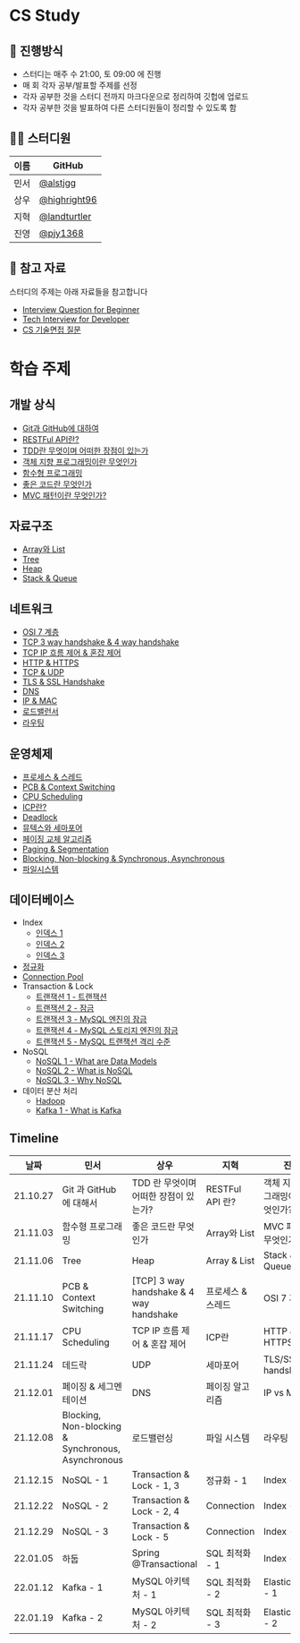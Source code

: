 # CS Study

## 🌳 진행방식
- 스터디는 매주 수 21:00, 토 09:00 에 진행
- 매 회 각자 공부/발표할 주제를 선정
- 각자 공부한 것을 스터디 전까지 마크다운으로 정리하여 깃헙에 업로드
- 각자 공부한 것을 발표하여 다른 스터디원들이 정리할 수 있도록 함

## 👨‍💻  스터디원

| 이름   | GitHub                                         |
| ---- | ---------------------------------------------- |
| 민서 | [@alstjgg](https://github.com/alstjgg) |
| 상우 | [@highright96](https://github.com/highright96) |
| 지혁 | [@landturtler](https://github.com/landturtler)|
| 진영 | [@pjy1368](https://github.com/pjy1368) |

## 📌 참고 자료
스터디의 주제는 아래 자료들을 참고합니다
- [Interview Question for Beginner](https://github.com/JaeYeopHan/Interview_Question_for_Beginner)
- [Tech Interview for Developer](https://github.com/gyoogle/tech-interview-for-developer)
- [CS 기술면접 질문](https://mangkyu.tistory.com/88)

# 학습 주제
## 개발 상식
- [Git과 GitHub에 대하여](https://github.com/alstjgg/cs-study/blob/main/%EA%B0%9C%EB%B0%9C%20%EC%83%81%EC%8B%9D/Git%EA%B3%BC%20Github%EC%97%90%20%EB%8C%80%ED%95%98%EC%97%AC.md)
- [RESTFul API란?](https://github.com/alstjgg/cs-study/blob/main/%EA%B0%9C%EB%B0%9C%20%EC%83%81%EC%8B%9D/RESTFul%20API%EB%9E%80%3F.md)
- [TDD란 무엇이며 어떠한 장점이 있는가](https://github.com/alstjgg/cs-study/blob/main/%EA%B0%9C%EB%B0%9C%20%EC%83%81%EC%8B%9D/TDD%20%EB%9E%80%20%EB%AC%B4%EC%97%87%EC%9D%B4%EB%A9%B0%20%EC%96%B4%EB%96%A0%ED%95%9C%20%EC%9E%A5%EC%A0%90%EC%9D%B4%20%EC%9E%88%EB%8A%94%EA%B0%80.md)
- [객체 지향 프로그래밍이란 무엇인가](https://github.com/alstjgg/cs-study/blob/main/%EA%B0%9C%EB%B0%9C%20%EC%83%81%EC%8B%9D/%EA%B0%9D%EC%B2%B4%20%EC%A7%80%ED%96%A5%20%ED%94%84%EB%A1%9C%EA%B7%B8%EB%9E%98%EB%B0%8D%EC%9D%B4%EB%9E%80%20%EB%AC%B4%EC%97%87%EC%9D%B8%EA%B0%80.md)
- [함수형 프로그래밍](https://github.com/alstjgg/cs-study/blob/main/%EA%B0%9C%EB%B0%9C%20%EC%83%81%EC%8B%9D/%ED%95%A8%EC%88%98%ED%98%95%20%ED%94%84%EB%A1%9C%EA%B7%B8%EB%9E%98%EB%B0%8D.md)
- [좋은 코드란 무엇인가](https://github.com/alstjgg/cs-study/blob/main/%EA%B0%9C%EB%B0%9C%20%EC%83%81%EC%8B%9D/%EC%A2%8B%EC%9D%80%20%EC%BD%94%EB%93%9C%EB%9E%80%20%EB%AC%B4%EC%97%87%EC%9D%B8%EA%B0%80%3F.md)
- [MVC 패턴이란 무엇인가?](https://github.com/alstjgg/cs-study/blob/main/%EA%B0%9C%EB%B0%9C%20%EC%83%81%EC%8B%9D/MVC%20%ED%8C%A8%ED%84%B4%EC%9D%B4%EB%9E%80%20%EB%AC%B4%EC%97%87%EC%9D%B8%EA%B0%80%3F.md)
## 자료구조
- [Array와 List](https://github.com/alstjgg/cs-study/blob/main/%EA%B0%9C%EB%B0%9C%20%EC%83%81%EC%8B%9D/Array%EC%99%80%20List.md)
- [Tree](https://github.com/alstjgg/cs-study/blob/main/%EC%9E%90%EB%A3%8C%EA%B5%AC%EC%A1%B0/Tree.md)
- [Heap](https://github.com/alstjgg/cs-study/blob/main/%EC%9E%90%EB%A3%8C%EA%B5%AC%EC%A1%B0/Heap.md)
- [Stack & Queue](https://github.com/alstjgg/cs-study/blob/main/%EC%9E%90%EB%A3%8C%EA%B5%AC%EC%A1%B0/Stack%20%26%20Queue.md)
## 네트워크
- [OSI 7 계층](https://github.com/alstjgg/cs-study/blob/main/%EB%84%A4%ED%8A%B8%EC%9B%8C%ED%81%AC/osi%207%EA%B3%84%EC%B8%B5.md)
- [TCP 3 way handshake & 4 way handshake](https://github.com/alstjgg/cs-study/blob/main/%EB%84%A4%ED%8A%B8%EC%9B%8C%ED%81%AC/%5BTCP%5D%203%20way%20handshake%EC%99%80%204%20way%20handshake.md)
- [TCP IP 흐름 제어 & 혼잡 제어](https://github.com/alstjgg/cs-study/blob/main/%EB%84%A4%ED%8A%B8%EC%9B%8C%ED%81%AC/TCP%20IP%20%ED%9D%90%EB%A6%84%20%EC%A0%9C%EC%96%B4%20%26%20%ED%98%BC%EC%9E%A1%20%EC%A0%9C%EC%96%B4.md)
- [HTTP & HTTPS](https://github.com/alstjgg/cs-study/blob/main/%EB%84%A4%ED%8A%B8%EC%9B%8C%ED%81%AC/HTTP%20%26%20HTTPS.md)
- [TCP & UDP](https://github.com/alstjgg/cs-study/blob/main/%EB%84%A4%ED%8A%B8%EC%9B%8C%ED%81%AC/TCP%20%26%20UDP.md)
- [TLS & SSL Handshake](https://github.com/alstjgg/cs-study/blob/main/%EB%84%A4%ED%8A%B8%EC%9B%8C%ED%81%AC/TLS%20%26%20SSL%20Handshake.md)
- [DNS](https://github.com/alstjgg/cs-study/blob/main/%EB%84%A4%ED%8A%B8%EC%9B%8C%ED%81%AC/DNS.md)
- [IP & MAC](https://github.com/alstjgg/cs-study/blob/main/%EB%84%A4%ED%8A%B8%EC%9B%8C%ED%81%AC/IP%20%26%20MAC.md)
- [로드밸런서](https://github.com/alstjgg/cs-study/blob/main/%EB%84%A4%ED%8A%B8%EC%9B%8C%ED%81%AC/%EB%A1%9C%EB%93%9C%EB%B0%B8%EB%9F%B0%EC%84%9C.md)
- [라우팅](https://github.com/alstjgg/cs-study/blob/main/%EB%84%A4%ED%8A%B8%EC%9B%8C%ED%81%AC/%EB%9D%BC%EC%9A%B0%ED%8C%85.md)
## 운영체제
- [프로세스 & 스레드](https://github.com/alstjgg/cs-study/blob/main/%EC%9A%B4%EC%98%81%EC%B2%B4%EC%A0%9C/%ED%94%84%EB%A1%9C%EC%84%B8%EC%8A%A4%20%26%20%EC%8A%A4%EB%A0%88%EB%93%9C.md)
- [PCB & Context Switching](https://github.com/alstjgg/cs-study/blob/main/%EC%9A%B4%EC%98%81%EC%B2%B4%EC%A0%9C/PCB%20and%20Context%20Switching.md)
- [CPU Scheduling](https://github.com/alstjgg/cs-study/blob/main/%EC%9A%B4%EC%98%81%EC%B2%B4%EC%A0%9C/CPU%20Scheduling.md)
- [ICP란?](https://github.com/alstjgg/cs-study/blob/main/%EC%9A%B4%EC%98%81%EC%B2%B4%EC%A0%9C/IPC%EB%9E%80.md)
- [Deadlock](https://github.com/alstjgg/cs-study/blob/main/%EC%9A%B4%EC%98%81%EC%B2%B4%EC%A0%9C/Deadlock.md)
- [뮤텍스와 세마포어](https://github.com/alstjgg/cs-study/blob/main/%EC%9A%B4%EC%98%81%EC%B2%B4%EC%A0%9C/%EB%AE%A4%ED%85%8D%EC%8A%A4%EC%99%80%20%EC%84%B8%EB%A7%88%ED%8F%AC%EC%96%B4.md)
- [페이징 교체 알고리즘](https://github.com/alstjgg/cs-study/blob/main/%EC%9A%B4%EC%98%81%EC%B2%B4%EC%A0%9C/%ED%8E%98%EC%9D%B4%EC%A7%95%20%EA%B5%90%EC%B2%B4%20%EC%95%8C%EA%B3%A0%EB%A6%AC%EC%A6%98.md)
- [Paging & Segmentation](https://github.com/alstjgg/cs-study/blob/main/%EC%9A%B4%EC%98%81%EC%B2%B4%EC%A0%9C/Paging%20%26%20Segmentation.md)
- [Blocking, Non-blocking & Synchronous, Asynchronous](https://github.com/alstjgg/cs-study/blob/main/%EC%9A%B4%EC%98%81%EC%B2%B4%EC%A0%9C/Blocking%2C%20Non-blocking%20%26%20Synchronous%2C%20Asynchronous.md)
- [파일시스템](https://github.com/alstjgg/cs-study/blob/main/%EC%9A%B4%EC%98%81%EC%B2%B4%EC%A0%9C/%ED%8C%8C%EC%9D%BC%EC%8B%9C%EC%8A%A4%ED%85%9C.md)
## 데이터베이스
- Index
  - [인덱스 1](https://github.com/alstjgg/cs-study/blob/main/%EB%8D%B0%EC%9D%B4%ED%84%B0%EB%B2%A0%EC%9D%B4%EC%8A%A4/%EC%9D%B8%EB%8D%B1%EC%8A%A4%20-%201.md)
  - [인덱스 2](https://github.com/alstjgg/cs-study/blob/main/%EB%8D%B0%EC%9D%B4%ED%84%B0%EB%B2%A0%EC%9D%B4%EC%8A%A4/%EC%9D%B8%EB%8D%B1%EC%8A%A4%20-%202.md)
  - [인덱스 3]()
- [정규화](https://github.com/alstjgg/cs-study/blob/main/%EB%8D%B0%EC%9D%B4%ED%84%B0%EB%B2%A0%EC%9D%B4%EC%8A%A4/%EC%A0%95%EA%B7%9C%ED%99%94.md)
- [Connection Pool](https://github.com/alstjgg/cs-study/blob/main/%EB%8D%B0%EC%9D%B4%ED%84%B0%EB%B2%A0%EC%9D%B4%EC%8A%A4/connection%20pool.md)
- Transaction & Lock
  - [트랜잭션 1 - 트랜잭션](https://github.com/alstjgg/cs-study/blob/main/%EB%8D%B0%EC%9D%B4%ED%84%B0%EB%B2%A0%EC%9D%B4%EC%8A%A4/Transaction%20-%201%20(%ED%8A%B8%EB%9E%9C%EC%9E%AD%EC%85%98).md)
  - [트랜잭션 2 - 잠금](https://github.com/alstjgg/cs-study/blob/main/%EB%8D%B0%EC%9D%B4%ED%84%B0%EB%B2%A0%EC%9D%B4%EC%8A%A4/Transaction%20-%202%20(%EC%9E%A0%EA%B8%88).md)
  - [트랜잭션 3 - MySQL 엔진의 잠금](https://github.com/alstjgg/cs-study/blob/main/%EB%8D%B0%EC%9D%B4%ED%84%B0%EB%B2%A0%EC%9D%B4%EC%8A%A4/Transaction%20-%203%20(MySQL%20%EC%97%94%EC%A7%84%EC%9D%98%20%EC%9E%A0%EA%B8%88).md)
  - [트랜잭션 4 - MySQL 스토리지 엔진의 잠금](https://github.com/alstjgg/cs-study/blob/main/%EB%8D%B0%EC%9D%B4%ED%84%B0%EB%B2%A0%EC%9D%B4%EC%8A%A4/Transaction%20-%204%20(MySQL%20%EC%8A%A4%ED%86%A0%EB%A6%AC%EC%A7%80%20%EC%97%94%EC%A7%84%EC%9D%98%20%EC%9E%A0%EA%B8%88).md)
  - [트랜잭션 5 - MySQL 트랜잭션 격리 수준](https://github.com/alstjgg/cs-study/blob/main/%EB%8D%B0%EC%9D%B4%ED%84%B0%EB%B2%A0%EC%9D%B4%EC%8A%A4/Transaction%20-%205%20(MySQL%20%ED%8A%B8%EB%9E%9C%EC%9E%AD%EC%85%98%20%EA%B2%A9%EB%A6%AC%20%EC%88%98%EC%A4%80).md)
- NoSQL
  - [NoSQL 1 - What are Data Models](https://github.com/alstjgg/cs-study/blob/main/%EB%8D%B0%EC%9D%B4%ED%84%B0%EB%B2%A0%EC%9D%B4%EC%8A%A4/NoSQL%20-%201.%20What%20are%20Data%20Models.md)
  - [NoSQL 2 - What is NoSQL](https://github.com/alstjgg/cs-study/blob/main/%EB%8D%B0%EC%9D%B4%ED%84%B0%EB%B2%A0%EC%9D%B4%EC%8A%A4/NoSQL%20-%202.%20What%20is%20NoSQL.md)
  - [NoSQL 3 - Why NoSQL](https://github.com/alstjgg/cs-study/blob/main/%EB%8D%B0%EC%9D%B4%ED%84%B0%EB%B2%A0%EC%9D%B4%EC%8A%A4/NoSQL%20-%203.%20Why%20NoSQL.md)
- 데이터 분산 처리
  - [Hadoop](https://github.com/alstjgg/cs-study/blob/main/%EB%8D%B0%EC%9D%B4%ED%84%B0%EB%B2%A0%EC%9D%B4%EC%8A%A4/Hadoop.md)
  - [Kafka 1 - What is Kafka](https://github.com/alstjgg/cs-study/blob/main/%EB%8D%B0%EC%9D%B4%ED%84%B0%EB%B2%A0%EC%9D%B4%EC%8A%A4/Kafka%201%20-%20What%20is%20Kafka.md)


## Timeline
| 날짜 | 민서 | 상우 | 지혁 | 진영 |
|--|--|--|--|--|
| 21.10.27 |Git 과 GitHub 에 대해서 | TDD 란 무엇이며 어떠한 장점이 있는가? | RESTFul API 란? | 객체 지향 프로그래밍이란 무엇인가?|
| 21.11.03 | 함수형 프로그래밍 | 좋은 코드란 무엇인가 | Array와 List | MVC 패턴이란 무엇인가? | 
| 21.11.06 | Tree | Heap | Array & List | Stack & Queue |
| 21.11.10 | PCB & Context Switching | [TCP] 3 way handshake & 4 way handshake | 프로세스 & 스레드 | OSI 7 계층 |
| 21.11.17 | CPU Scheduling | TCP IP 흐름 제어 & 혼잡 제어 | ICP란 | HTTP & HTTPS | 
| 21.11.24 | 데드락 | UDP | 세마포어 | TLS/SSL handshake |
| 21.12.01 | 페이징 & 세그멘테이션 | DNS | 페이징 알고리즘 | IP vs MAC |
| 21.12.08 | Blocking, Non-blocking & Synchronous, Asynchronous | 로드밸런싱 | 파일 시스템 | 라우팅 |
| 21.12.15 | NoSQL - 1 | Transaction & Lock - 1, 3 | 정규화 - 1 | Index - 1 |
| 21.12.22 | NoSQL - 2 | Transaction & Lock - 2, 4 | Connection | Index - 2 |
| 21.12.29 | NoSQL - 3 | Transaction & Lock - 5 | Connection | Index - 3 |
| 22.01.05 | 하둡 | Spring @Transactional | SQL 최적화 - 1 | Index - 4 |
| 22.01.12 | Kafka - 1 | MySQL 아키텍처 - 1 | SQL 최적화 - 2 | Elasticsearch - 1 |
| 22.01.19 | Kafka - 2 | MySQL 아키텍처 - 2 | SQL 최적화 - 3 | Elasticsearch - 2 |
